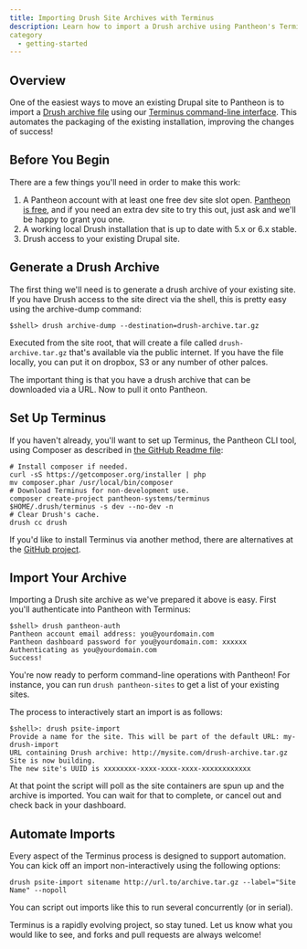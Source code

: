 ```yaml
---
title: Importing Drush Site Archives with Terminus
description: Learn how to import a Drush archive using Pantheon's Terminus command-line interface.
category
  - getting-started
---
```


## Overview
One of the easiest ways to move an existing Drupal site to Pantheon is to import a [Drush archive file](http://drush.ws/#archive-dump) using our [Terminus command-line interface](/articles/local/terminus-the-pantheon-command-line-interface/-terminus---the-pantheon-command-line-interface). This automates the packaging of the existing installation, improving the changes of success!

## Before You Begin

There are a few things you'll need in order to make this work:

1. A Pantheon account with at least one free dev site slot open. [Pantheon is free](https://dashboard.getpantheon.com/register), and if you need an extra dev site to try this out, just ask and we'll be happy to grant you one.
2. A working local Drush installation that is up to date with 5.x or 6.x stable.
3. Drush access to your existing Drupal site.


## Generate a Drush Archive

The first thing we'll need is to generate a drush archive of your existing site. If you have Drush access to the site direct via the shell, this is pretty easy using the archive-dump command:

    $shell> drush archive-dump --destination=drush-archive.tar.gz

Executed from the site root, that will create a file called `drush-archive.tar.gz` that's available via the public internet. If you have the file locally, you can put it on dropbox, S3 or any number of other palces.

The important thing is that you have a drush archive that can be downloaded via a URL. Now to pull it onto Pantheon.

## Set Up Terminus

If you haven't already, you'll want to set up Terminus, the Pantheon CLI tool, using Composer as described in [the GitHub Readme file](https://github.com/pantheon-systems/terminus):

    # Install composer if needed.
    curl -sS https://getcomposer.org/installer | php
    mv composer.phar /usr/local/bin/composer
    # Download Terminus for non-development use.
    composer create-project pantheon-systems/terminus $HOME/.drush/terminus -s dev --no-dev -n
    # Clear Drush's cache.
    drush cc drush

If you'd like to install Terminus via another method, there are alternatives at the [GitHub project](https://github.com/pantheon-systems/terminus).

## Import Your Archive

Importing a Drush site archive as we've prepared it above is easy. First you'll authenticate into Pantheon with Terminus:

    $shell> drush pantheon-auth
    Pantheon account email address: you@yourdomain.com
    Pantheon dashboard password for you@yourdomain.com: xxxxxx
    Authenticating as you@yourdomain.com
    Success!

You're now ready to perform command-line operations with Pantheon! For instance, you can run `drush pantheon-sites` to get a list of your existing sites.

The process to interactively start an import is as follows:

    $shell>: drush psite-import
    Provide a name for the site. This will be part of the default URL: my-drush-import
    URL containing Drush archive: http://mysite.com/drush-archive.tar.gz
    Site is now building.
    The new site's UUID is xxxxxxxx-xxxx-xxxx-xxxx-xxxxxxxxxxxx

At that point the script will poll as the site containers are spun up and the archive is imported. You can wait for that to complete, or cancel out and check back in your dashboard.

## Automate Imports

Every aspect of the Terminus process is designed to support automation. You can kick off an import non-interactively using the following options:

    drush psite-import sitename http://url.to/archive.tar.gz --label="Site Name" --nopoll

You can script out imports like this to run several concurrently (or in serial).

Terminus is a rapidly evolving project, so stay tuned. Let us know what you would like to see, and forks and pull requests are always welcome!
